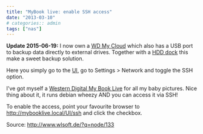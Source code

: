 ```yaml
---
title: "MyBook live: enable SSH access"
date: "2013-03-10"
# categories:: admin
tags: ["nas"]
---
```



   **Update 2015-06-19:** I now own a [WD My Cloud](http://www.amazon.de/dp/B00FOKN7FG/) which also has a USB port to backup data directly to external drives.
   Together with a [HDD dock](http://www.amazon.de/dp/B0099PUVWO/) this make a sweet backup solution.

   Here you simply go to the [UI](http://wdmycloud.local/UI/), go to Settings > Network and toggle the SSH option.

I've got myself a [Western Digital My Book Live](http://www.amazon.de/dp/B00499DMRQ/) for all my baby pictures. Nice thing about it, it runs debian wheezy AND you can access it via SSH!

To enable the access, point your favourite browser to http://mybooklive.local/UI/ssh and click the checkbox.

Source: http://www.wlsoft.de/?q=node/133

